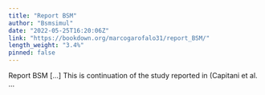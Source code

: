 ```yaml
---
title: "Report BSM"
author: "Bsmsimul"
date: "2022-05-25T16:20:06Z"
link: "https://bookdown.org/marcogarofalo31/report_BSM/"
length_weight: "3.4%"
pinned: false
---
```


Report BSM [...] This is continuation of the study reported in (Capitani et al. ...
